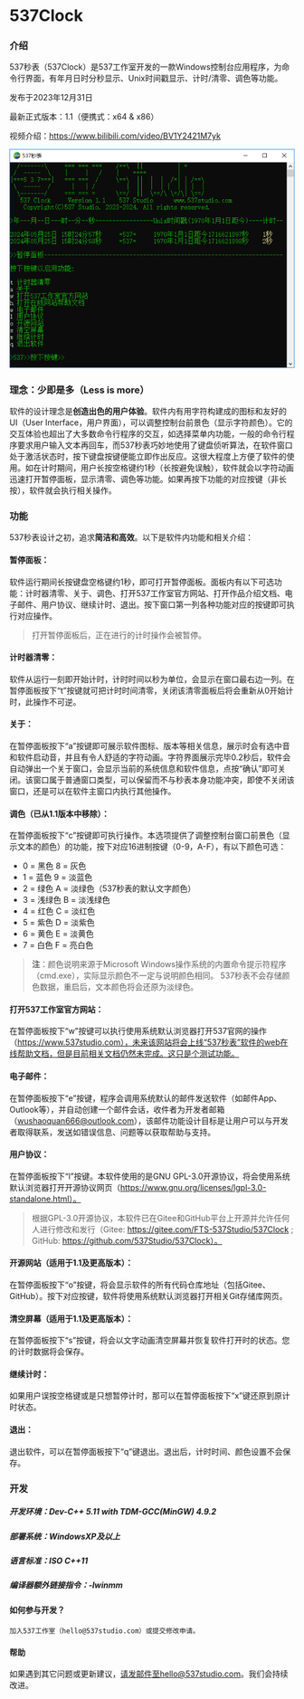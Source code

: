 # 537Clock

### 介绍

537秒表（537Clock）是537工作室开发的一款Windows控制台应用程序，为命令行界面，有年月日时分秒显示、Unix时间戳显示、计时/清零、调色等功能。

发布于2023年12月31日

最新正式版本：1.1（便携式：x64 & x86）

视频介绍：https://www.bilibili.com/video/BV1Y2421M7yk

![537秒表](537Clock_Introduction.PNG)

### 理念：少即是多（Less is more）

软件的设计理念是**创造出色的用户体验**。软件内有用字符构建成的图标和友好的UI（User Interface，用户界面），可以调整控制台前景色（显示字符颜色）。它的交互体验也超出了大多数命令行程序的交互，如选择菜单内功能，一般的命令行程序要求用户输入文本再回车，而537秒表巧妙地使用了键盘侦听算法，在软件窗口处于激活状态时，按下键盘按键便能立即作出反应。这很大程度上方便了软件的使用。如在计时期间，用户长按空格键约1秒（长按避免误触），软件就会以字符动画迅速打开暂停面板，显示清零、调色等功能。如果再按下功能的对应按键（非长按），软件就会执行相关操作。

### 功能

537秒表设计之初，追求**简洁和高效**。以下是软件内功能和相关介绍：

####	**暂停面板**：

软件运行期间长按键盘空格键约1秒，即可打开暂停面板。面板内有以下可选功能：计时器清零、关于、调色、打开537工作室官方网站、打开作品介绍文档、电子邮件、用户协议、继续计时、退出。按下窗口第一列各种功能对应的按键即可执行对应操作。

> 打开暂停面板后，正在进行的计时操作会被暂停。

####	**计时器清零**：

软件从运行一刻即开始计时，计时时间以秒为单位，会显示在窗口最右边一列。在暂停面板按下“t”按键就可把计时时间清零，关闭该清零面板后将会重新从0开始计时，此操作不可逆。

####	**关于**：

在暂停面板按下“a”按键即可展示软件图标、版本等相关信息，展示时会有选中音和软件启动音，并且有令人舒适的字符动画。字符界面展示完毕0.2秒后，软件会自动弹出一个关于窗口，会显示当前的系统信息和软件信息，点按“确认”即可关闭。该窗口属于普通窗口类型，可以保留而不与秒表本身功能冲突，即使不关闭该窗口，还是可以在软件主窗口内执行其他操作。

####	**调色**（已从1.1版本中移除）：

在暂停面板按下“c”按键即可执行操作。本选项提供了调整控制台窗口前景色（显示文本的颜色）的功能，按下对应16进制按键（0-9，A-F），有以下颜色可选：

- 0 = 黑色       8 = 灰色
- 1 = 蓝色       9 = 淡蓝色
- 2 = 绿色       A = 淡绿色（537秒表的默认文字颜色）
- 3 = 浅绿色     B = 淡浅绿色
- 4 = 红色       C = 淡红色
- 5 = 紫色       D = 淡紫色
- 6 = 黄色       E = 淡黄色
- 7 = 白色       F = 亮白色

> **注**：颜色说明来源于Microsoft Windows操作系统的内置命令提示符程序（cmd.exe），实际显示颜色不一定与说明颜色相同。
> 537秒表不会存储颜色数据，重启后，文本颜色将会还原为淡绿色。

####	**打开537工作室官方网站**：

在暂停面板按下“w”按键可以执行使用系统默认浏览器打开537官网的操作（https://www.537studio.com），未来该网站将会上线“537秒表”软件的web在线帮助文档，但是目前相关文档仍然未完成。这只是个测试功能。

####  **电子邮件**：

在暂停面板按下“e”按键，程序会调用系统默认的邮件发送软件（如邮件App、Outlook等），并自动创建一个邮件会话，收件者为开发者邮箱（wushaoquan666@outlook.com），该邮件功能设计目标是让用户可以与开发者取得联系，发送如错误信息、问题等以获取帮助与支持。

####  **用户协议**：

在暂停面板按下“l”按键。本软件使用的是GNU GPL-3.0开源协议，将会使用系统默认浏览器打开开源协议网页（https://www.gnu.org/licenses/lgpl-3.0-standalone.html）。
> 根据GPL-3.0开源协议，本软件已在Gitee和GitHub平台上开源并允许任何人进行修改和发行（Gitee: https://gitee.com/FTS-537Studio/537Clock ; GitHub: https://github.com/537Studio/537Clock）。

####  **开源网站**（适用于1.1及更高版本）：

在暂停面板按下“o”按键，将会显示软件的所有代码仓库地址（包括Gitee、GitHub）。按下对应按键，软件将使用系统默认浏览器打开相关Git存储库网页。

####  **清空屏幕**（适用于1.1及更高版本）：

在暂停面板按下“s”按键，将会以文字动画清空屏幕并恢复软件打开时的状态。您的计时数据将会保存。

#### **继续计时**：

如果用户误按空格键或是只想暂停计时，那可以在暂停面板按下“x”键还原到原计时状态。

#### **退出**：

退出软件，可以在暂停面板按下“q”键退出。退出后，计时时间、颜色设置不会保存。

### 开发

##### **开发环境**：Dev-C++ 5.11 with TDM-GCC(MinGW) 4.9.2

##### **部署系统**：WindowsXP及以上

##### **语言标准**：ISO C++11

##### **编译器额外链接指令**：-lwinmm

#### 如何参与开发？

    加入537工作室（hello@537studio.com）或提交修改申请。

#### 帮助

如果遇到其它问题或更新建议，请发邮件至hello@537studio.com。我们会持续改进。